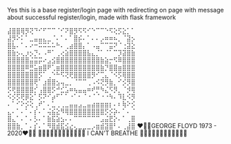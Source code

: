 Yes this is a base register/login page with redirecting on page with message about successful register/login, made with flask framework


⣼⣿⣿⢿⡻⢝⠙⠊⠋⠉⠉⠈⠊⠝⣿⡻⠫⠫⠊⠑⠉⠉⠑⠫⢕⡫⣕⡁⠁
⣼⡻⠕⠅⠁⣀⣤⣤⣄⣀⠈⠄⠁⠄⠁⣿⡮⠄⠁⠄⠄⡠⠶⠶⠦⡀⠈⣽⡢
⣿⣧⠄⠁⠄⠔⠒⠭⠭⠥⠥⠓⠄⢀⣴⣿⣿⡄⠁⠠⣤⠉⠉⣭⠝⠈⢐⣽⣕
⣿⣷⡢⢄⡰⡢⡙⠄⠠⠛⠁⢀⢔⣵⣿⣿⣿⣿⣧⣄⡈⠁⠈⠁⠉⡹⣽⣿⣷
⣿⣿⣿⣿⣿⣬⣭⡭⠔⣠⣪⣿⣿⣿⣿⣿⣿⣿⣿⣿⣿⣷⣵⡒⠫⠿⣿⣿⣿
⣿⣿⣿⣿⠿⣛⣥⣶⣿⠟⢁⣶⣿⣿⣿⣿⣿⣿⣿⣿⣿⣷⡙⣿⣿⣶⣿⣿⣿
⣿⣿⣿⣿⣿⣿⣿⡫⠁⢀⠑⠓⠫⢝⢟⣿⣿⣿⣿⡻⠊⢉⣄⠈⠪⡫⢿⣿⣿
⣿⣿⣿⣿⣿⣿⢟⠁⣰⣿⣿⣢⢤⣀⡀⠈⠉⠉⢀⠠⠪⢝⡻⣷⡀⠊⡪⡻⣿
⡫⢟⣿⣿⣿⣿⡊⢠⣿⣿⡫⠚⣊⣡⠶⢦⣤⣤⠶⠞⡛⠳⣌⠫⡻⡀⠈⡺⢿
⠪⡪⡫⢟⡿⣕⠁⡫⠝⠊⡴⠋⠁⠁⠐⠁⠂⠈⠐⠈⠈⠐⠐⠳⠄⠹⣇⠪⡻
⠄⠁⠊⠕⡪⢕⢀⠞⠁⠄⣁⢀⢀⣀⣤⣤⣠⣀⣤⣴⣶⣶⣶⡆⠄⠆⢷⠕⡪
⣄⠄⠁⠄⠁⠄⡎⠄⠁⢬⣮⣕⠻⢿⣿⣿⣿⣿⣿⣿⣿⣿⡫⡪⡵⠄⠁⠄⠈
⣿⣄⠁⠄⠁⠄⡣⠄⠁⣷⣯⣵⣢⠄⠄⠉⠉⠉⠉⠉⠉⣠⣬⣟⡕⠄⠁⢀⣿
⣿⣿⣷⡀⠁⠄⡎⠄⠁⠻⣿⣾⣯⣪⣔⢄⣀⣀⣀⡠⣶⣾⣽⣿⠃⠄⢀⣼⣿
❤️🤍💙GEORGE FLOYD 1973 - 2020❤️🤍💙
✊🏿✊🏿✊🏿✊🏿✊🏿✊🏿 I CAN'T BREATHE ✊🏿✊🏿✊🏿✊🏿✊🏿✊🏿
